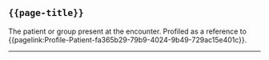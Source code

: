 ## <code>{{page-title}}</code>

The patient or group present at the encounter. Profiled as a reference to {{pagelink:Profile-Patient-fa365b29-79b9-4024-9b49-729ac15e401c}}.

---

